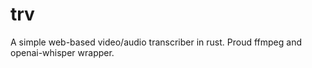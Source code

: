 # trv

A simple web-based video/audio transcriber in rust. Proud ffmpeg and openai-whisper wrapper.
